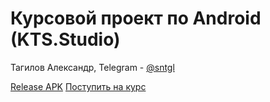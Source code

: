 # Курсовой проект по Android (KTS.Studio)

Тагилов Александр, Telegram - [@sntgl](https://t.me/sntgl)

[Release APK](https://drive.google.com/drive/folders/1x97Wca5MeJCMfauKJ3fkGhKMNVXq3fJX?usp=sharing)
[Поступить на курс](https://metaclass.kts.studio/android)
